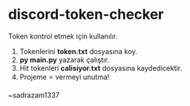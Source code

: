 # discord-token-checker
Token kontrol etmek için kullanılır.

1. Tokenlerini **token.txt** dosyasına koy.
2. **py main.py** yazarak çalıştır.
3. Hit tokenleri **calisiyor.txt** dosyasına kaydedicektir.
4. Projeme ⭐ vermeyi unutma!

~sadrazam1337

